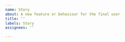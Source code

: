 ```yaml
---
name: Story
about: A new feature or behaviour for the final user
title: ''
labels: Story
assignees: ''

---
```



